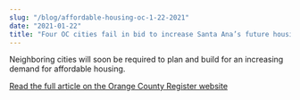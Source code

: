 ```yaml
---
slug: "/blog/affordable-housing-oc-1-22-2021"
date: "2021-01-22"
title: "Four OC cities fail in bid to increase Santa Ana’s future housing requirement"
---
```


Neighboring cities will soon be required to plan and build for an increasing demand for affordable housing.

<a href="https://www.ocregister.com/2021/01/15/four-oc-cities-fail-in-bid-to-increase-santa-anas-future-housing-requirement/" target="_blank" rel="noreferrer">Read the full article on the Orange County Register website</a>
